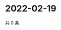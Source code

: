 # 2022-02-19

共 0 条

<!-- BEGIN WEIBO -->
<!-- 最后更新时间 Sat Feb 19 2022 10:01:37 GMT+0800 (China Standard Time) -->

<!-- END WEIBO -->
